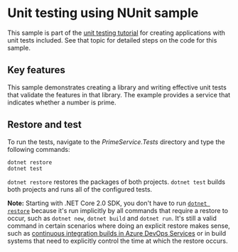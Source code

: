 # Unit testing using NUnit sample

This sample is part of the [unit testing tutorial](../../../../../../docs/core/testing/unit-testing-with-nunit.md) for creating applications with unit tests included. See that topic for detailed steps on the code for this sample.

## Key features

This sample demonstrates creating a library and writing effective unit tests that validate the features in that library. The example provides a service that indicates whether a number is prime.

## Restore and test

To run the tests, navigate to the *PrimeService.Tests* directory and type the following commands:

```dotnetcli
dotnet restore
dotnet test
```

`dotnet restore` restores the packages of both projects.
`dotnet test` builds both projects and runs all of the configured tests.

<a name="dotnet-restore-note"></a>
**Note:** Starting with .NET Core 2.0 SDK, you don't have to run [`dotnet restore`](../../../../../../docs/core/tools/dotnet-restore.md) because it's run implicitly by all commands that require a restore to occur, such as `dotnet new`, `dotnet build` and `dotnet run`. It's still a valid command in certain scenarios where doing an explicit restore makes sense, such as [continuous integration builds in Azure DevOps Services](/azure/devops/build-release/apps/aspnet/build-aspnet-core) or in build systems that need to explicitly control the time at which the restore occurs.